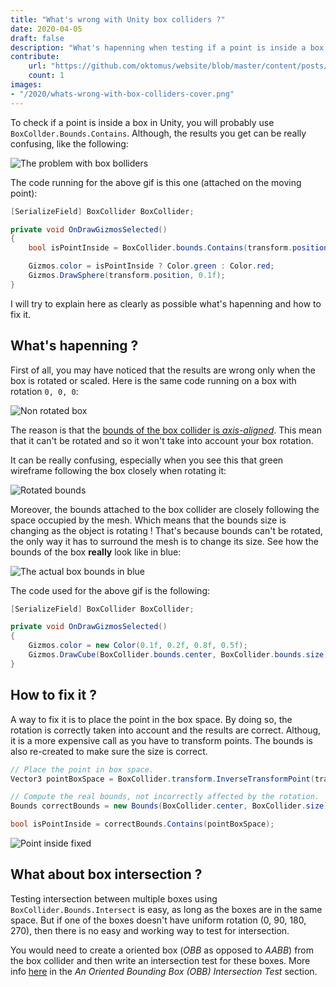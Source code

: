 ```yaml
---
title: "What's wrong with Unity box colliders ?"
date: 2020-04-05
draft: false
description: "What's hapenning when testing if a point is inside a box, and how to do it correctly."
contribute:
    url: "https://github.com/oktomus/website/blob/master/content/posts/2020/unity-box-collider-intersect.md"
    count: 1
images:
- "/2020/whats-wrong-with-box-colliders-cover.png"
---
```


To check if a point is inside a box in Unity, you will probably use `BoxCollder.Bounds.Contains`. Although, the results you get can be really confusing, like the following:

![The problem with box bolliders](/2020/the-problem-with-box-collider.gif)

The code running for the above gif is this one (attached on the moving point):

```csharp
[SerializeField] BoxCollider BoxCollider;

private void OnDrawGizmosSelected()
{
    bool isPointInside = BoxCollider.bounds.Contains(transform.position);

    Gizmos.color = isPointInside ? Color.green : Color.red;
    Gizmos.DrawSphere(transform.position, 0.1f);
}
```

I will try to explain here as clearly as possible what's hapenning and how to fix it.

## What's hapenning ?

First of all, you may have noticed that the results are wrong only when the box is rotated or scaled. Here is the same code running on a box with rotation `0, 0, 0`:

![Non rotated box](/2020/non-rotated-box.gif)

The reason is that the [bounds of the box collider is *axis-aligned*](https://docs.unity3d.com/ScriptReference/Bounds.html). This mean that it can't be rotated and so it won't take into account your box rotation.

It can be really confusing, especially when you see this that green wireframe following the box closely when rotating it:

![Rotated bounds](/2020/rotated-bounds.png)

Moreover, the bounds attached to the box collider are closely following the space occupied by the mesh. Which means that the bounds size is changing as the object is rotating ! That's because bounds can't be rotated, the only way it has to surround the mesh is to change its size. See how the bounds of the box **really** look like in blue:

![The actual box bounds in blue](/2020/debuging-bounds.gif)

The code used for the above gif is the following:

```csharp
[SerializeField] BoxCollider BoxCollider;

private void OnDrawGizmosSelected()
{
    Gizmos.color = new Color(0.1f, 0.2f, 0.8f, 0.5f);
    Gizmos.DrawCube(BoxCollider.bounds.center, BoxCollider.bounds.size);
}
```

## How to fix it ?

A way to fix it is to place the point in the box space. By doing so, the rotation is correctly taken into account and the results are correct. Althoug, it is a more expensive call as you have to transform points. The bounds is also re-created to make sure the size is correct.

```csharp
// Place the point in box space.
Vector3 pointBoxSpace = BoxCollider.transform.InverseTransformPoint(transform.position);

// Compute the real bounds, not incorrectly affected by the rotation.
Bounds correctBounds = new Bounds(BoxCollider.center, BoxCollider.size);

bool isPointInside = correctBounds.Contains(pointBoxSpace);
```

![Point inside fixed](/2020/point-inside-fixed.gif)

## What about box intersection ?

Testing intersection between multiple boxes using `BoxCollider.Bounds.Intersect` is easy, as long as the boxes are in the same space. But if one of the boxes doesn't have uniform rotation (0, 90, 180, 270), then there is no easy and working way to test for intersection.

You would need to create a oriented box (*OBB* as opposed to *AABB*) from the box collider and then write an intersection test for these boxes. More info [here](https://www.gamasutra.com/view/feature/131790/simple_intersection_tests_for_games.php) in the *An Oriented Bounding Box (OBB) Intersection Test* section.
